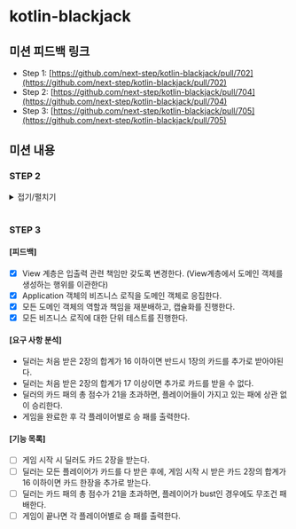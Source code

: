 # kotlin-blackjack

## 미션 피드백 링크

- Step 1: [https://github.com/next-step/kotlin-blackjack/pull/702](https://github.com/next-step/kotlin-blackjack/pull/702)
- Step 2: [https://github.com/next-step/kotlin-blackjack/pull/704](https://github.com/next-step/kotlin-blackjack/pull/704)
- Step 3: [https://github.com/next-step/kotlin-blackjack/pull/705](https://github.com/next-step/kotlin-blackjack/pull/705)

## 미션 내용

### STEP 2

<details>
<summary>접기/펼치기</summary>
<div markdown="1">

#### [요구 사항 분석]

- 딜러와 플레이어 중 카드의 합이 21 또는 21에 가장 가까운 숫자를 가지는 쪽이 승자
- Ace는 1 또는 11 중에 더 유리한 숫자로 계산
- King, Queen, Jack은 각각 10으로 계산
- 게임 시작 시 플레이어는 두 장의 카드를 지급 받음
- 두 장의 카드 숫자를 합쳐 21을 초과하지 않으면서 21에 가깝게 만들면 승리
- 21을 넘지 않을 경우 원한다면 얼마든지 카드를 계속 뽑을 수 있음
- 21을 넘을 경우 카드는 더 뽑지 못하고 패배한다

#### [기능 목록]

- [x] 게임에 참여할 사람을 입력받는다.
- [x] 게임 카드는 총 52장이다. (스페이드, 클로버, 하트, 다이아 : 2~10, Ace, J, Q, K)
- [x] 게임 시작 시 각 참여자들은 2장의 카드를 받는다.
- [x] 카드를 받을 경우 각 참여자들이 가진 패를 출력한다.
- [x] 카드의 총 숫자가 21 이하면 계속 카드를 뽑을 수 있다.
- [x] Ace 카드는 1과 11 중에 21에 더 가까운 숫자가 될 수 있게 선택된다.
- [x] 카드의 총 숫자가 21 초과이면 더이상 카드를 뽑을 수 없다.
- [x] 카드의 총 숫자가 21 초과일 때 Ace 카드가 있을 경우, Ace 카드는 1로 계산된다.
- [x] 카드를 뽑을 때 마다 현재 패를 출력한다.
- [x] 한 플레이어가 더이상 카드를 받지 않으면, 다음 참가자가 게임을 시작한다.
- [x] 게임이 종료되면 각 플레이어의 현재 패와 결과 점수를 출력한다.
- [x] 모든 엔티티를 작게 유지하고, indent(인덴트, 들여쓰기) depth를 2를 넘지 않도록 구현한다.

</div>
</details>

<br>

### STEP 3

#### [피드백]

- [x] View 계층은 입출력 관련 책임만 갖도록 변경한다. (View계층에서 도메인 객체를 생성하는 행위를 이관한다)
- [x] Application 객체의 비즈니스 로직을 도메인 객체로 응집한다.
- [x] 모든 도메인 객체의 역할과 책임을 재분배하고, 캡슐화를 진행한다.
- [x] 모든 비즈니스 로직에 대한 단위 테스트를 진행한다.

#### [요구 사항 분석]

- 딜러는 처음 받은 2장의 합계가 16 이하이면 반드시 1장의 카드를 추가로 받아야된다.
- 딜러는 처음 받은 2장의 합계가 17 이상이면 추가로 카드를 받을 수 없다.
- 딜러의 카드 패의 총 점수가 21을 초과하면, 플레이어들이 가지고 있는 패에 상관 없이 승리한다.
- 게임을 완료한 후 각 플레이어별로 승 패를 출력한다.

#### [기능 목록]

- [ ] 게임 시작 시 딜러도 카드 2장을 받는다.
- [ ] 딜러는 모든 플레이어가 카드를 다 받은 후에, 게임 시작 시 받은 카드 2장의 합계가 16 이하이면 카드 한장을 추가로 받는다.
- [ ] 딜러는 카드 패의 총 점수가 21을 초과하면, 플레이어가 bust인 경우에도 무조건 패배한다.
- [ ] 게임이 끝나면 각 플레이어별로 승 패를 출력한다.
